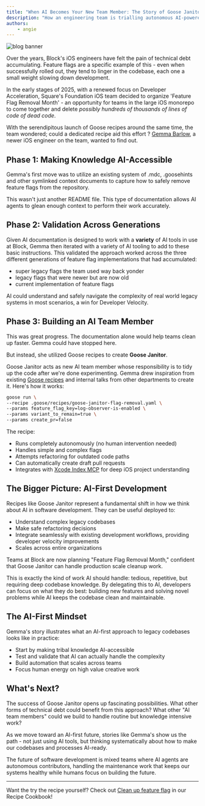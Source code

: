 ```yaml
---
title: "When AI Becomes Your New Team Member: The Story of Goose Janitor"
description: "How an engineering team is trialling autonomous AI-powered technical debt cleanup"
authors: 
    - angie
---
```


![blog banner](goose-janitor.png)

Over the years, Block's iOS engineers have felt the pain of technical debt accumulating. Feature flags are a specific example of this - even when successfully rolled out, they tend to linger in the codebase, each one a small weight slowing down development.

In the early stages of 2025, with a renewed focus on Developer Acceleration, Square's Foundation iOS team decided to organize 'Feature Flag Removal Month' - an opportunity for teams in the large iOS monorepo to come together and delete _possibly hundreds of thousands of lines of code of dead code_. 

With the serendipitous launch of Goose recipes around the same time, the team wondered; could a dedicated recipe aid this effort ? [Gemma Barlow](https://www.linkedin.com/in/gemmakbarlow/), a newer iOS engineer on the team, wanted to find out. 


<!-- truncate -->


## Phase 1: Making Knowledge AI-Accessible

Gemma's first move was to utilize an existing system of .mdc, .goosehints and other symlinked context documents to capture how to safely remove feature flags from the repository.

This wasn't just another README file. This type of documentation allows AI agents to glean enough context to perform their work accurately.

## Phase 2: Validation Across Generations

Given AI documentation is designed to work with a **variety** of AI tools in use at Block, Gemma then iterated with a variety of AI tooling to add to these basic instructions. This validated the approach worked across the three different generations of feature flag implementations that had accumulated:

- super legacy flags the team used way back yonder
- legacy flags that were newer but are now old
- current implementation of feature flags

AI could understand and safely navigate the complexity of real world legacy systems in most scenarios, a win for Developer Velocity. 

## Phase 3: Building an AI Team Member

This was great progress. The documentation alone would help teams clean up faster. Gemma could have stopped here.

But instead, she utilized Goose recipes to create **Goose Janitor**.


Goose Janitor acts as new AI team member whose responsibility is to tidy up the code after we're done experimenting. Gemma drew inspiration from existing [Goose recipes](/recipes/detail/?id=clean-up-feature-flag) and internal talks from other departments to create it. Here's how it works:

```bash
goose run \
--recipe .goose/recipes/goose-janitor-flag-removal.yaml \
--params feature_flag_key=log-observer-is-enabled \
--params variant_to_remain=true \
--params create_pr=false
```

The recipe:
- Runs completely autonomously (no human intervention needed)
- Handles simple and complex flags 
- Attempts refactoring for outdated code paths
- Can automatically create draft pull requests
- Integrates with [Xcode Index MCP](https://github.com/block/xcode-index-mcp) for deep iOS project understanding

## The Bigger Picture: AI-First Development

Recipes like Goose Janitor represent a fundamental shift in how we think about AI in software development. They can be useful deployed to:

- Understand complex legacy codebases
- Make safe refactoring decisions
- Integrate seamlessly with existing development workflows, providing developer velocity improvements
- Scales across entire organizations

Teams at Block are now planning "Feature Flag Removal Month," confident that Goose Janitor can handle production scale cleanup work.

This is exactly the kind of work AI should handle: tedious, repetitive, but requiring deep codebase knowledge. By delegating this to AI, developers can focus on what they do best: building new features and solving novel problems while AI keeps the codebase clean and maintainable.


## The AI-First Mindset

Gemma's story illustrates what an AI-first approach to legacy codebases looks like in practice:

- Start by making tribal knowledge AI-accessible
- Test and validate that AI can actually handle the complexity
- Build automation that scales across teams
- Focus human energy on high value creative work


## What's Next?

The success of Goose Janitor opens up fascinating possibilities. What other forms of technical debt could benefit from this approach? What other "AI team members" could we build to handle routine but knowledge intensive work?

As we move toward an AI-first future, stories like Gemma's show us the path - not just using AI tools, but thinking systematically about how to make our codebases and processes AI-ready.

The future of software development is mixed teams where AI agents are autonomous contributors, handling the maintenance work that keeps our systems healthy while humans focus on building the future.

---

Want the try the recipe yourself? Check out [Clean up feature flag](/recipes/detail/?id=clean-up-feature-flag) in our Recipe Cookbook!

<head>
  <meta property="og:title" content="When AI Becomes Your New Team Member: The Story of Goose Janitor" />
  <meta property="og:type" content="article" />
  <meta property="og:url" content="https://block.github.io/goose/blog/2025/08/18/ai-teammate" />
  <meta property="og:description" content="How one iOS developer turned a Slack conversation into autonomous AI-powered technical debt cleanup" />
  <meta property="og:image" content="https://block.github.io/goose/assets/images/goose-janitor-129889884d9265d001fe12cbfde03d57.png" />
  <meta name="twitter:card" content="summary_large_image" />
  <meta property="twitter:domain" content="block.github.io/goose" />
  <meta name="twitter:title" content="When AI Becomes Your New Team Member: The Story of Goose Janitor" />
  <meta name="twitter:description" content="How one iOS developer turned a Slack conversation into autonomous AI-powered technical debt cleanup" />
  <meta name="twitter:image" content="https://block.github.io/goose/assets/images/goose-janitor-129889884d9265d001fe12cbfde03d57.png" />
</head>